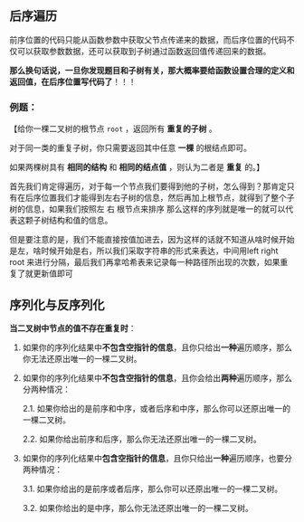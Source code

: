 ## 后序遍历

前序位置的代码只能从函数参数中获取父节点传递来的数据，而后序位置的代码不仅可以获取参数数据，还可以获取到子树通过函数返回值传递回来的数据。

**那么换句话说，一旦你发现题目和子树有关，那大概率要给函数设置合理的定义和返回值，在后序位置写代码了**！！！

### 例题：
【给你一棵二叉树的根节点 `root` ，返回所有 **重复的子树** 。

对于同一类的重复子树，你只需要返回其中任意 **一棵** 的根结点即可。

如果两棵树具有 **相同的结构** 和 **相同的结点值** ，则认为二者是 **重复** 的。】

首先我们肯定得遍历，对于每一个节点我们要得到他的子树，怎么得到？那肯定只有在后序位置我们才能得到左右子树的信息，然后再加上根节点，就得到了整个子树的信息，如果我们按照左 右 根节点来排序 那么这样的序列就是唯一的就可以代表这颗子树结构和值的信息。

但是要注意的是，我们不能直接按值加进去，因为这样的话就不知道从啥时候开始是左，啥时候开始是右，所以我们采取字符串的形式来表达，中间用left right root 来进行分隔，最后我们再拿哈希表来记录每一种路径所出现的次数，如果重复了就更新值即可

## 序列化与反序列化

**当二叉树中节点的值不存在重复时**：

1. 如果你的序列化结果中**不包含空指针的信息**，且你只给出**一种**遍历顺序，那么你无法还原出唯一的一棵二叉树。
    
2. 如果你的序列化结果中**不包含空指针的信息**，且你会给出**两种**遍历顺序，那么分两种情况：
    
    2.1. 如果你给出的是前序和中序，或者后序和中序，那么你可以还原出唯一的一棵二叉树。
    
    2.2. 如果你给出前序和后序，那么你无法还原出唯一的一棵二叉树。
    
3. 如果你的序列化结果中**包含空指针的信息**，且你只给出**一种**遍历顺序，也要分两种情况：
    
    3.1. 如果你给出的是前序或者后序，那么你可以还原出唯一的一棵二叉树。
    
    3.2. 如果你给出的是中序，那么你无法还原出唯一的一棵二叉树。